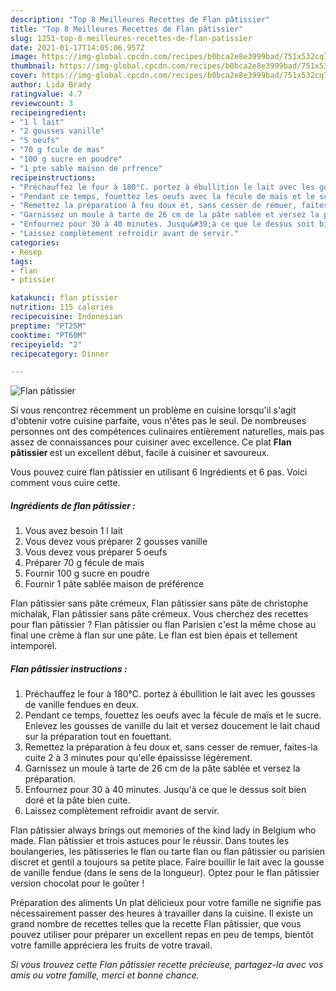 ```yaml
---
description: "Top 8 Meilleures Recettes de Flan pâtissier"
title: "Top 8 Meilleures Recettes de Flan pâtissier"
slug: 1251-top-8-meilleures-recettes-de-flan-patissier
date: 2021-01-17T14:05:06.957Z
image: https://img-global.cpcdn.com/recipes/b0bca2e8e3999bad/751x532cq70/flan-patissier-photo-principale-de-la-recette.jpg
thumbnail: https://img-global.cpcdn.com/recipes/b0bca2e8e3999bad/751x532cq70/flan-patissier-photo-principale-de-la-recette.jpg
cover: https://img-global.cpcdn.com/recipes/b0bca2e8e3999bad/751x532cq70/flan-patissier-photo-principale-de-la-recette.jpg
author: Lida Brady
ratingvalue: 4.7
reviewcount: 3
recipeingredient:
- "1 l lait"
- "2 gousses vanille"
- "5 oeufs"
- "70 g fcule de mas"
- "100 g sucre en poudre"
- "1 pte sable maison de prfrence"
recipeinstructions:
- "Préchauffez le four à 180°C. portez à ébullition le lait avec les gousses de vanille fendues en deux."
- "Pendant ce temps, fouettez les oeufs avec la fécule de maïs et le sucre. Enlevez les gousses de vanille du lait et versez doucement le lait chaud sur la préparation tout en fouettant."
- "Remettez la préparation à feu doux et, sans cesser de remuer, faites-la cuite 2 à 3 minutes pour qu&#39;elle épaississe légèrement."
- "Garnissez un moule à tarte de 26 cm de la pâte sablée et versez la préparation."
- "Enfournez pour 30 à 40 minutes. Jusqu&#39;à ce que le dessus soit bien doré et la pâte bien cuite."
- "Laissez complètement refroidir avant de servir."
categories:
- Resep
tags:
- flan
- ptissier

katakunci: flan ptissier 
nutrition: 115 calories
recipecuisine: Indonesian
preptime: "PT25M"
cooktime: "PT60M"
recipeyield: "2"
recipecategory: Dinner

---
```



![Flan pâtissier](https://img-global.cpcdn.com/recipes/b0bca2e8e3999bad/751x532cq70/flan-patissier-photo-principale-de-la-recette.jpg)

Si vous rencontrez récemment un problème en cuisine lorsqu'il s'agit d'obtenir votre cuisine parfaite, vous n'êtes pas le seul. De nombreuses personnes ont des compétences culinaires entièrement naturelles, mais pas assez de connaissances pour cuisiner avec excellence. Ce plat <strong> Flan pâtissier </strong> est un excellent début, facile à cuisiner et savoureux.

<!--inarticleads1-->

Vous pouvez cuire flan pâtissier en utilisant 6 Ingrédients et 6 pas. Voici comment vous cuire cette.

##### Ingrédients de flan pâtissier :

1. Vous avez besoin 1 l lait
1. Vous devez vous préparer 2 gousses vanille
1. Vous devez vous préparer 5 oeufs
1. Préparer 70 g fécule de maïs
1. Fournir 100 g sucre en poudre
1. Fournir 1 pâte sablée maison de préférence


Flan pâtissier sans pâte crémeux, Flan pâtissier sans pâte de christophe michalak, Flan pâtissier sans pâte crémeux. Vous cherchez des recettes pour flan pâtissier ? Flan pâtissier ou flan Parisien c&#39;est la même chose au final une crème à flan sur une pâte. Le flan est bien épais et tellement intemporel. 

<!--inarticleads2-->

##### Flan pâtissier instructions :

1. Préchauffez le four à 180°C. portez à ébullition le lait avec les gousses de vanille fendues en deux.
1. Pendant ce temps, fouettez les oeufs avec la fécule de maïs et le sucre. Enlevez les gousses de vanille du lait et versez doucement le lait chaud sur la préparation tout en fouettant.
1. Remettez la préparation à feu doux et, sans cesser de remuer, faites-la cuite 2 à 3 minutes pour qu&#39;elle épaississe légèrement.
1. Garnissez un moule à tarte de 26 cm de la pâte sablée et versez la préparation.
1. Enfournez pour 30 à 40 minutes. Jusqu&#39;à ce que le dessus soit bien doré et la pâte bien cuite.
1. Laissez complètement refroidir avant de servir.


Flan pâtissier always brings out memories of the kind lady in Belgium who made. Flan pâtissier et trois astuces pour le réussir. Dans toutes les boulangeries, les pâtisseries le flan ou tarte flan ou flan pâtissier ou parisien discret et gentil a toujours sa petite place. Faire bouillir le lait avec la gousse de vanille fendue (dans le sens de la longueur). Optez pour le flan pâtissier version chocolat pour le goûter ! 

<!--inarticleads1-->

<p>
Préparation des aliments Un plat délicieux pour votre famille ne signifie pas nécessairement passer des heures à travailler dans la cuisine. Il existe un grand nombre de recettes telles que la recette Flan pâtissier, que vous pouvez utiliser pour préparer un excellent repas en peu de temps, bientôt votre famille appréciera les fruits de votre travail.
</p>

<p>
<i>Si vous trouvez cette Flan pâtissier recette précieuse, partagez-la avec vos amis ou votre famille, merci et bonne chance.</i>
</p>
